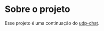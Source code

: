 # Sobre o projeto

Esse projeto é uma continuação do [udp-chat](https://github.com/gooday4u/udp-chat). 
